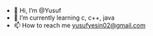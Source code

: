 - 👋 Hi, I’m @Yusuf
- 🌱 I’m currently learning c, c++, java
- 📫 How to reach me yusufyesin02@gmail.com

<!---
yusufysn/yusufysn is a ✨ special ✨ repository because its `README.md` (this file) appears on your GitHub profile.
You can click the Preview link to take a look at your changes.
--->
